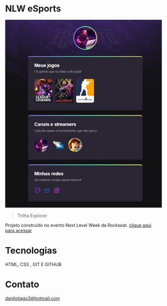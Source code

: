 # NLW eSports

![preview](./.github/preview.png)

> Trilha Explorer

Projeto construído no evento Next Level Week da Rockseat.
[clique aqui para acessar](tcdanilo.github.io/nwl-esports-explorer)
# Tecnologias

HTML, CSS , GIT E GITHUB

# Contato

danilotiago3@hotmail.com

